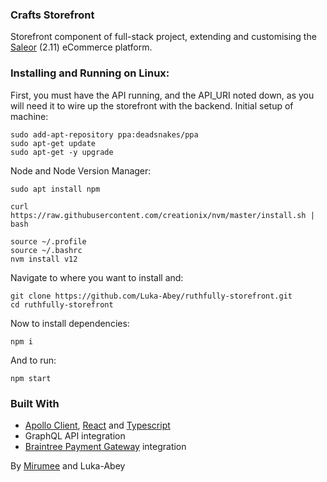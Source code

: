### Crafts Storefront
Storefront component of full-stack project, extending and customising the [Saleor](https://github.com/mirumee/saleor) (2.11) eCommerce platform.

### Installing and Running on Linux:
First, you must have the API running, and the API_URI noted down, as you will need it to wire up the storefront with the backend.
Initial setup of machine:
```
sudo add-apt-repository ppa:deadsnakes/ppa
sudo apt-get update
sudo apt-get -y upgrade
```

Node and Node Version Manager:
```
sudo apt install npm

curl https://raw.githubusercontent.com/creationix/nvm/master/install.sh | bash

source ~/.profile 
source ~/.bashrc
nvm install v12
```
Navigate to where you want to install and:
```
git clone https://github.com/Luka-Abey/ruthfully-storefront.git
cd ruthfully-storefront
```
Now to install dependencies:
```
npm i
```
And to run:
```
npm start
```

### Built With

- [Apollo Client](https://www.apollographql.com/client), [React](https://reactjs.org/) and [Typescript](https://www.typescriptlang.org/)
- GraphQL API integration
- [Braintree Payment Gateway](https://www.braintreepayments.com/) integration

By [Mirumee](https://github.com/mirumee) and Luka-Abey